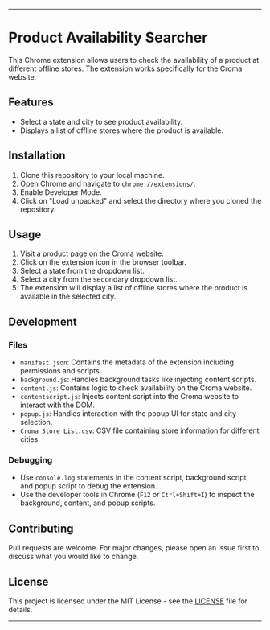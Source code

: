 
---

# Product Availability Searcher

This Chrome extension allows users to check the availability of a product at different offline stores. The extension works specifically for the Croma website.

## Features

- Select a state and city to see product availability.
- Displays a list of offline stores where the product is available.

## Installation

1. Clone this repository to your local machine.
2. Open Chrome and navigate to `chrome://extensions/`.
3. Enable Developer Mode.
4. Click on "Load unpacked" and select the directory where you cloned the repository.

## Usage

1. Visit a product page on the Croma website.
2. Click on the extension icon in the browser toolbar.
3. Select a state from the dropdown list.
4. Select a city from the secondary dropdown list.
5. The extension will display a list of offline stores where the product is available in the selected city.

## Development

### Files

- `manifest.json`: Contains the metadata of the extension including permissions and scripts.
- `background.js`: Handles background tasks like injecting content scripts.
- `content.js`: Contains logic to check availability on the Croma website.
- `contentscript.js`: Injects content script into the Croma website to interact with the DOM.
- `popup.js`: Handles interaction with the popup UI for state and city selection.
- `Croma Store List.csv`: CSV file containing store information for different cities.

### Debugging

- Use `console.log` statements in the content script, background script, and popup script to debug the extension.
- Use the developer tools in Chrome (`F12` or `Ctrl+Shift+I`) to inspect the background, content, and popup scripts.

## Contributing

Pull requests are welcome. For major changes, please open an issue first to discuss what you would like to change.

## License

This project is licensed under the MIT License - see the [LICENSE](LICENSE) file for details.

---